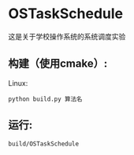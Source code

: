 # OSTaskSchedule

这是关于学校操作系统的系统调度实验

## 构建（使用cmake）:

Linux: 
```
python build.py 算法名
```

## 运行:
```
build/OSTaskSchedule
```
